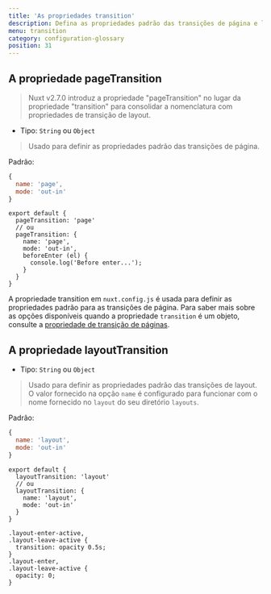 ```yaml
---
title: 'As propriedades transition'
description: Defina as propriedades padrão das transições de página e layout.
menu: transition
category: configuration-glossary
position: 31
---
```


## A propriedade pageTransition

> Nuxt v2.7.0 introduz a propriedade "pageTransition" no lugar da propriedade "transition" para consolidar a nomenclatura com propriedades de transição de layout.

- Tipo: `String` ou `Object`

> Usado para definir as propriedades padrão das transições de página.

Padrão:

```js
{
  name: 'page',
  mode: 'out-in'
}
```

```js{}[nuxt.config.js]
export default {
  pageTransition: 'page'
  // ou
  pageTransition: {
    name: 'page',
    mode: 'out-in',
    beforeEnter (el) {
      console.log('Before enter...');
    }
  }
}
```

A propriedade transition em `nuxt.config.js` é usada para definir as propriedades padrão para as transições de página. Para saber mais sobre as opções disponíveis quando a propriedade `transition` é um objeto, consulte a [propriedade de transição de páginas](/docs/2.x/features/transitions).

## A propriedade layoutTransition

- Tipo: `String` ou `Object`

> Usado para definir as propriedades padrão das transições de layout. O valor fornecido na opção `name` é configurado para funcionar com o nome fornecido no `layout` do seu diretório `layouts`.

Padrão:

```js
{
  name: 'layout',
  mode: 'out-in'
}
```

```js{}[nuxt.config.js]
export default {
  layoutTransition: 'layout'
  // ou
  layoutTransition: {
    name: 'layout',
    mode: 'out-in'
  }
}
```

```css{}[assets/main.css]
.layout-enter-active,
.layout-leave-active {
  transition: opacity 0.5s;
}
.layout-enter,
.layout-leave-active {
  opacity: 0;
}
```
